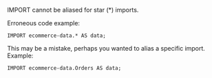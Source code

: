 IMPORT cannot be aliased for star (*) imports.

Erroneous code example:
```
IMPORT ecommerce-data.* AS data;
```

This may be a mistake, perhaps you wanted to alias a specific import. Example:
```
IMPORT ecommerce-data.Orders AS data;
```
